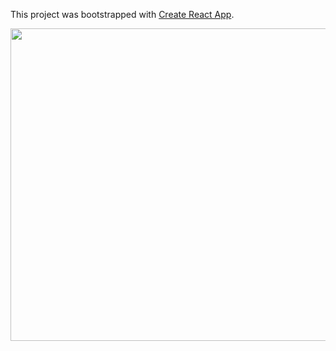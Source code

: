 This project was bootstrapped with [Create React App](https://github.com/facebook/create-react-app).

<img width='900px' height='500px' src='https://uploaddeimagens.com.br/images/002/848/336/full/ff.png?1598384812' />

